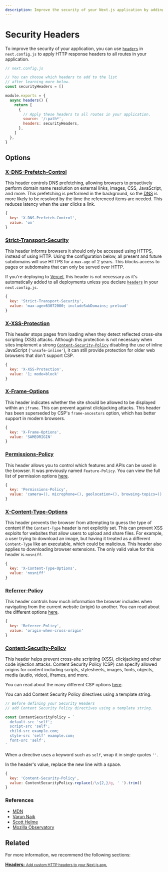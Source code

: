```yaml
---
description: Improve the security of your Next.js application by adding HTTP response headers.
---
```


# Security Headers

To improve the security of your application, you can use [`headers`](/docs/api-reference/next.config.js/headers.md) in `next.config.js` to apply HTTP response headers to all routes in your application.

```jsx
// next.config.js

// You can choose which headers to add to the list
// after learning more below.
const securityHeaders = []

module.exports = {
  async headers() {
    return [
      {
        // Apply these headers to all routes in your application.
        source: '/:path*',
        headers: securityHeaders,
      },
    ]
  },
}
```

## Options

### [X-DNS-Prefetch-Control](https://developer.mozilla.org/en-US/docs/Web/HTTP/Headers/X-DNS-Prefetch-Control)

This header controls DNS prefetching, allowing browsers to proactively perform domain name resolution on external links, images, CSS, JavaScript, and more. This prefetching is performed in the background, so the [DNS](https://developer.mozilla.org/en-US/docs/Glossary/DNS) is more likely to be resolved by the time the referenced items are needed. This reduces latency when the user clicks a link.

```jsx
{
  key: 'X-DNS-Prefetch-Control',
  value: 'on'
}
```

### [Strict-Transport-Security](https://developer.mozilla.org/en-US/docs/Web/HTTP/Headers/Strict-Transport-Security)

This header informs browsers it should only be accessed using HTTPS, instead of using HTTP. Using the configuration below, all present and future subdomains will use HTTPS for a `max-age` of 2 years. This blocks access to pages or subdomains that can only be served over HTTP.

If you're deploying to [Vercel](https://vercel.com/docs/concepts/edge-network/headers#strict-transport-security?utm_source=next-site&utm_medium=docs&utm_campaign=next-website), this header is not necessary as it's automatically added to all deployments unless you declare [`headers`](/docs/api-reference/next.config.js/headers.md) in your `next.config.js`.

```jsx
{
  key: 'Strict-Transport-Security',
  value: 'max-age=63072000; includeSubDomains; preload'
}
```

### [X-XSS-Protection](https://developer.mozilla.org/en-US/docs/Web/HTTP/Headers/X-XSS-Protection)

This header stops pages from loading when they detect reflected cross-site scripting (XSS) attacks. Although this protection is not necessary when sites implement a strong [`Content-Security-Policy`](#content-security-policy) disabling the use of inline JavaScript (`'unsafe-inline'`), it can still provide protection for older web browsers that don't support CSP.

```jsx
{
  key: 'X-XSS-Protection',
  value: '1; mode=block'
}
```

### [X-Frame-Options](https://developer.mozilla.org/en-US/docs/Web/HTTP/Headers/X-Frame-Options)

This header indicates whether the site should be allowed to be displayed within an `iframe`. This can prevent against clickjacking attacks. This header has been superseded by CSP's `frame-ancestors` option, which has better support in modern browsers.

```jsx
{
  key: 'X-Frame-Options',
  value: 'SAMEORIGIN'
}
```

### [Permissions-Policy](https://developer.mozilla.org/en-US/docs/Web/HTTP/Headers/Feature-Policy)

This header allows you to control which features and APIs can be used in the browser. It was previously named `Feature-Policy`. You can view the full list of permission options [here](https://www.w3.org/TR/permissions-policy-1/).

```jsx
{
  key: 'Permissions-Policy',
  value: 'camera=(), microphone=(), geolocation=(), browsing-topics=()'
}
```

### [X-Content-Type-Options](https://developer.mozilla.org/en-US/docs/Web/HTTP/Headers/X-Content-Type-Options)

This header prevents the browser from attempting to guess the type of content if the `Content-Type` header is not explicitly set. This can prevent XSS exploits for websites that allow users to upload and share files. For example, a user trying to download an image, but having it treated as a different `Content-Type` like an executable, which could be malicious. This header also applies to downloading browser extensions. The only valid value for this header is `nosniff`.

```jsx
{
  key: 'X-Content-Type-Options',
  value: 'nosniff'
}
```

### [Referrer-Policy](https://scotthelme.co.uk/a-new-security-header-referrer-policy/)

This header controls how much information the browser includes when navigating from the current website (origin) to another. You can read about the different options [here](https://scotthelme.co.uk/a-new-security-header-referrer-policy/).

```jsx
{
  key: 'Referrer-Policy',
  value: 'origin-when-cross-origin'
}
```

### [Content-Security-Policy](https://developer.mozilla.org/en-US/docs/Web/HTTP/CSP)

This header helps prevent cross-site scripting (XSS), clickjacking and other code injection attacks. Content Security Policy (CSP) can specify allowed origins for content including scripts, stylesheets, images, fonts, objects, media (audio, video), iframes, and more.

You can read about the many different CSP options [here](https://developer.mozilla.org/en-US/docs/Web/HTTP/CSP).

You can add Content Security Policy directives using a template string.

```jsx
// Before defining your Security Headers
// add Content Security Policy directives using a template string.

const ContentSecurityPolicy = `
  default-src 'self';
  script-src 'self';
  child-src example.com;
  style-src 'self' example.com;
  font-src 'self';  
`
```

When a directive uses a keyword such as `self`, wrap it in single quotes `''`.

In the header's value, replace the new line with a space.

```jsx
{
  key: 'Content-Security-Policy',
  value: ContentSecurityPolicy.replace(/\s{2,}/g, ' ').trim()
}
```

### References

- [MDN](https://developer.mozilla.org)
- [Varun Naik](https://blog.vnaik.com/posts/web-attacks.html)
- [Scott Helme](https://scotthelme.co.uk)
- [Mozilla Observatory](https://observatory.mozilla.org/)

## Related

For more information, we recommend the following sections:

<div class="card">
  <a href="/docs/api-reference/next.config.js/headers.md">
    <b>Headers:</b>
    <small>Add custom HTTP headers to your Next.js app.</small>
  </a>
</div>
